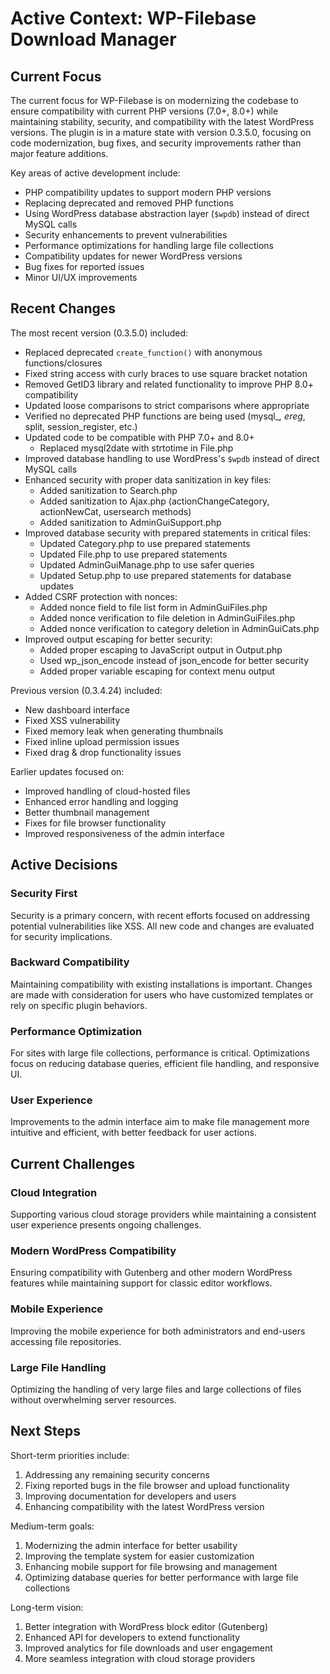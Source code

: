 # Active Context: WP-Filebase Download Manager

## Current Focus

The current focus for WP-Filebase is on modernizing the codebase to ensure compatibility with current PHP versions (7.0+, 8.0+) while maintaining stability, security, and compatibility with the latest WordPress versions. The plugin is in a mature state with version 0.3.5.0, focusing on code modernization, bug fixes, and security improvements rather than major feature additions.

Key areas of active development include:
- PHP compatibility updates to support modern PHP versions
- Replacing deprecated and removed PHP functions
- Using WordPress database abstraction layer (`$wpdb`) instead of direct MySQL calls
- Security enhancements to prevent vulnerabilities
- Performance optimizations for handling large file collections
- Compatibility updates for newer WordPress versions
- Bug fixes for reported issues
- Minor UI/UX improvements

## Recent Changes

The most recent version (0.3.5.0) included:
- Replaced deprecated `create_function()` with anonymous functions/closures
- Fixed string access with curly braces to use square bracket notation
- Removed GetID3 library and related functionality to improve PHP 8.0+ compatibility
- Updated loose comparisons to strict comparisons where appropriate
- Verified no deprecated PHP functions are being used (mysql_*, ereg*, split, session_register, etc.)
- Updated code to be compatible with PHP 7.0+ and 8.0+
  - Replaced mysql2date with strtotime in File.php
- Improved database handling to use WordPress's `$wpdb` instead of direct MySQL calls
- Enhanced security with proper data sanitization in key files:
  - Added sanitization to Search.php
  - Added sanitization to Ajax.php (actionChangeCategory, actionNewCat, usersearch methods)
  - Added sanitization to AdminGuiSupport.php
- Improved database security with prepared statements in critical files:
  - Updated Category.php to use prepared statements
  - Updated File.php to use prepared statements
  - Updated AdminGuiManage.php to use safer queries
  - Updated Setup.php to use prepared statements for database updates
- Added CSRF protection with nonces:
  - Added nonce field to file list form in AdminGuiFiles.php
  - Added nonce verification to file deletion in AdminGuiFiles.php
  - Added nonce verification to category deletion in AdminGuiCats.php
- Improved output escaping for better security:
  - Added proper escaping to JavaScript output in Output.php
  - Used wp_json_encode instead of json_encode for better security
  - Added proper variable escaping for context menu output

Previous version (0.3.4.24) included:
- New dashboard interface
- Fixed XSS vulnerability
- Fixed memory leak when generating thumbnails
- Fixed inline upload permission issues
- Fixed drag & drop functionality issues

Earlier updates focused on:
- Improved handling of cloud-hosted files
- Enhanced error handling and logging
- Better thumbnail management
- Fixes for file browser functionality
- Improved responsiveness of the admin interface

## Active Decisions

### Security First
Security is a primary concern, with recent efforts focused on addressing potential vulnerabilities like XSS. All new code and changes are evaluated for security implications.

### Backward Compatibility
Maintaining compatibility with existing installations is important. Changes are made with consideration for users who have customized templates or rely on specific plugin behaviors.

### Performance Optimization
For sites with large file collections, performance is critical. Optimizations focus on reducing database queries, efficient file handling, and responsive UI.

### User Experience
Improvements to the admin interface aim to make file management more intuitive and efficient, with better feedback for user actions.

## Current Challenges

### Cloud Integration
Supporting various cloud storage providers while maintaining a consistent user experience presents ongoing challenges.

### Modern WordPress Compatibility
Ensuring compatibility with Gutenberg and other modern WordPress features while maintaining support for classic editor workflows.

### Mobile Experience
Improving the mobile experience for both administrators and end-users accessing file repositories.

### Large File Handling
Optimizing the handling of very large files and large collections of files without overwhelming server resources.

## Next Steps

Short-term priorities include:
1. Addressing any remaining security concerns
2. Fixing reported bugs in the file browser and upload functionality
3. Improving documentation for developers and users
4. Enhancing compatibility with the latest WordPress version

Medium-term goals:
1. Modernizing the admin interface for better usability
2. Improving the template system for easier customization
3. Enhancing mobile support for file browsing and management
4. Optimizing database queries for better performance with large file collections

Long-term vision:
1. Better integration with WordPress block editor (Gutenberg)
2. Enhanced API for developers to extend functionality
3. Improved analytics for file downloads and user engagement
4. More seamless integration with cloud storage providers